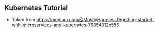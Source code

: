 ## Kubernetes Tutorial

* Taken from https://medium.com/@MostlyHarmlessD/getting-started-with-microservices-and-kubernetes-76354312b556